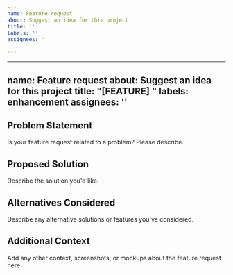 ```yaml
---
name: Feature request
about: Suggest an idea for this project
title: ''
labels: ''
assignees: ''

---
```


---
name: Feature request
about: Suggest an idea for this project
title: "[FEATURE] "
labels: enhancement
assignees: ''
---

## Problem Statement
Is your feature request related to a problem? Please describe.

## Proposed Solution
Describe the solution you'd like.

## Alternatives Considered
Describe any alternative solutions or features you've considered.

## Additional Context
Add any other context, screenshots, or mockups about the feature request here.
